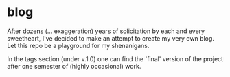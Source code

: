 # blog
After dozens (... exaggeration) years of solicitation by each and every sweetheart, I've decided to make an attempt to create my very own blog. Let this repo be a playground for my shenanigans.

In the tags section (under v.1.0) one can find the 'final' version of the project after one semester of (highly occasional) work.
